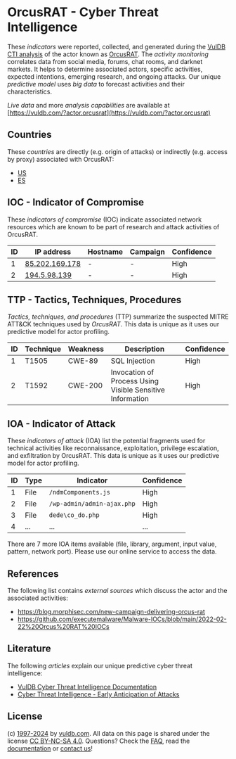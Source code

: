 # OrcusRAT - Cyber Threat Intelligence

These _indicators_ were reported, collected, and generated during the [VulDB CTI analysis](https://vuldb.com/?kb.cti) of the actor known as [OrcusRAT](https://vuldb.com/?actor.orcusrat). The _activity monitoring_ correlates data from social media, forums, chat rooms, and darknet markets. It helps to determine associated actors, specific activities, expected intentions, emerging research, and ongoing attacks. Our unique _predictive model_ uses _big data_ to forecast activities and their characteristics.

_Live data_ and more _analysis capabilities_ are available at [https://vuldb.com/?actor.orcusrat](https://vuldb.com/?actor.orcusrat)

## Countries

These _countries_ are directly (e.g. origin of attacks) or indirectly (e.g. access by proxy) associated with OrcusRAT:

* [US](https://vuldb.com/?country.us)
* [ES](https://vuldb.com/?country.es)

## IOC - Indicator of Compromise

These _indicators of compromise_ (IOC) indicate associated network resources which are known to be part of research and attack activities of OrcusRAT.

ID | IP address | Hostname | Campaign | Confidence
-- | ---------- | -------- | -------- | ----------
1 | [85.202.169.178](https://vuldb.com/?ip.85.202.169.178) | - | - | High
2 | [194.5.98.139](https://vuldb.com/?ip.194.5.98.139) | - | - | High

## TTP - Tactics, Techniques, Procedures

_Tactics, techniques, and procedures_ (TTP) summarize the suspected MITRE ATT&CK techniques used by _OrcusRAT_. This data is unique as it uses our predictive model for actor profiling.

ID | Technique | Weakness | Description | Confidence
-- | --------- | -------- | ----------- | ----------
1 | T1505 | CWE-89 | SQL Injection | High
2 | T1592 | CWE-200 | Invocation of Process Using Visible Sensitive Information | High

## IOA - Indicator of Attack

These _indicators of attack_ (IOA) list the potential fragments used for technical activities like reconnaissance, exploitation, privilege escalation, and exfiltration by OrcusRAT. This data is unique as it uses our predictive model for actor profiling.

ID | Type | Indicator | Confidence
-- | ---- | --------- | ----------
1 | File | `/ndmComponents.js` | High
2 | File | `/wp-admin/admin-ajax.php` | High
3 | File | `dede\co_do.php` | High
4 | ... | ... | ...

There are 7 more IOA items available (file, library, argument, input value, pattern, network port). Please use our online service to access the data.

## References

The following list contains _external sources_ which discuss the actor and the associated activities:

* https://blog.morphisec.com/new-campaign-delivering-orcus-rat
* https://github.com/executemalware/Malware-IOCs/blob/main/2022-02-22%20Orcus%20RAT%20IOCs

## Literature

The following _articles_ explain our unique predictive cyber threat intelligence:

* [VulDB Cyber Threat Intelligence Documentation](https://vuldb.com/?kb.cti)
* [Cyber Threat Intelligence - Early Anticipation of Attacks](https://www.scip.ch/en/?labs.20201022)

## License

(c) [1997-2024](https://vuldb.com/?kb.changelog) by [vuldb.com](https://vuldb.com/?kb.about). All data on this page is shared under the license [CC BY-NC-SA 4.0](https://creativecommons.org/licenses/by-nc-sa/4.0/). Questions? Check the [FAQ](https://vuldb.com/?kb.faq), read the [documentation](https://vuldb.com/?kb) or [contact us](https://vuldb.com/?contact)!
